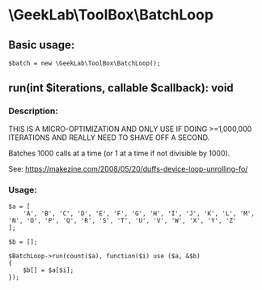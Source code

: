 # \GeekLab\ToolBox\BatchLoop
## Basic usage:
`$batch = new \GeekLab\ToolBox\BatchLoop();`

## run(int $iterations, callable $callback): void

### Description:

THIS IS A MICRO-OPTIMIZATION AND ONLY USE IF DOING >=1,000,000 ITERATIONS AND REALLY NEED TO SHAVE OFF A SECOND.
 
Batches 1000 calls at a time (or 1 at a time if not divisible by 1000).

See: https://makezine.com/2008/05/20/duffs-device-loop-unrolling-fo/

### Usage:

    $a = [
        'A', 'B', 'C', 'D', 'E', 'F', 'G', 'H', 'I', 'J', 'K', 'L', 'M', 'N', 'O', 'P', 'Q', 'R', 'S', 'T', 'U', 'V', 'W', 'X', 'Y', 'Z'
    ];

    $b = [];

    $BatchLoop->run(count($a), function($i) use ($a, &$b)
    {
        $b[] = $a[$i];
    });